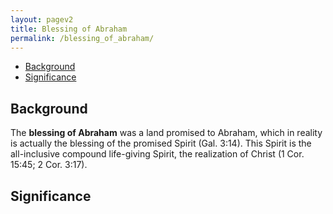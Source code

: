 ```yaml
---
layout: pagev2
title: Blessing of Abraham
permalink: /blessing_of_abraham/
---
```

- [Background](#background)
- [Significance](#significance)

## Background

The **blessing of Abraham** was a land promised to Abraham, which in reality is actually the blessing of the promised Spirit (Gal. 3:14). This Spirit is the all-inclusive compound life-giving Spirit, the realization of Christ (1 Cor. 15:45; 2 Cor. 3:17).

## Significance
